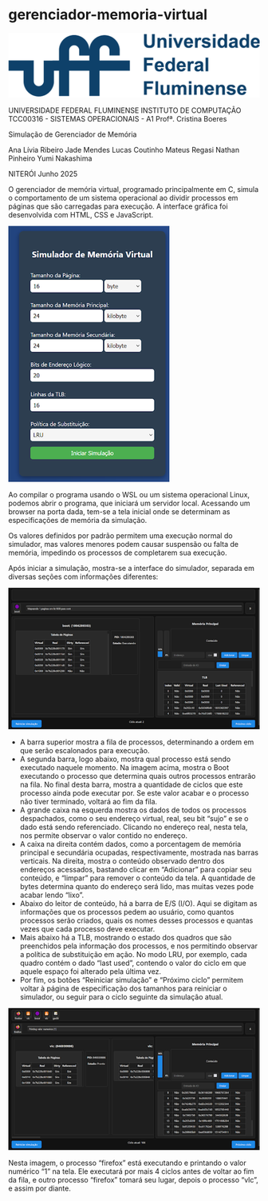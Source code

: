 # gerenciador-memoria-virtual

![image](./files/uff.png)

UNIVERSIDADE FEDERAL FLUMINENSE
INSTITUTO DE COMPUTAÇÃO
TCC00316 - SISTEMAS OPERACIONAIS - A1
Profª. Cristina Boeres


Simulação de Gerenciador de Memória


Ana Lívia Ribeiro
Jade Mendes 
Lucas Coutinho
Mateus Regasi
Nathan Pinheiro
Yumi Nakashima


NITERÓI
Junho 2025


O gerenciador de memória virtual, programado principalmente em C, simula o comportamento de um sistema operacional ao dividir processos em páginas que são carregadas para execução. A interface gráfica foi desenvolvida com HTML, CSS e JavaScript.

![image](./files/print1.png)

Ao compilar o programa usando o WSL ou um sistema operacional Linux, podemos abrir o programa, que iniciará um servidor local. Acessando um browser na porta dada, tem-se a tela inicial onde se determinam as especificações de memória da simulação.

Os valores definidos por padrão permitem uma execução normal do simulador, mas valores menores podem causar suspensão ou falta de memória, impedindo os processos de completarem sua execução.

Após iniciar a simulação, mostra-se a interface do simulador, separada em diversas seções com informações diferentes:

![image](./files/print2.png)

- A barra superior mostra a fila de processos, determinando a ordem em que serão escalonados para execução.
- A segunda barra, logo abaixo, mostra qual processo está sendo executado naquele momento. Na imagem acima, mostra o Boot executando o processo que determina quais outros processos entrarão na fila. No final desta barra, mostra a quantidade de ciclos que este processo ainda pode executar por. Se este valor acabar e o processo não tiver terminado, voltará ao fim da fila.
- A grande caixa na esquerda mostra os dados de todos os processos despachados, como o seu endereço virtual, real, seu bit “sujo” e se o dado está sendo referenciado. Clicando no endereço real, nesta tela, nos permite observar o valor contido no endereço.
- A caixa na direita contém dados, como a porcentagem de memória principal e secundária ocupadas, respectivamente, mostrada nas barras verticais. Na direita, mostra o conteúdo observado dentro dos endereços acessados, bastando clicar em “Adicionar” para copiar seu conteúdo, e “limpar” para remover o conteúdo da tela. A quantidade de bytes determina quanto do endereço será lido, mas muitas vezes pode acabar lendo “lixo”.
- Abaixo do leitor de conteúdo, há a barra de E/S (I/O). Aqui se digitam as informações que os processos pedem ao usuário, como quantos processos serão criados, quais os nomes desses processos e quantas vezes que cada processo deve executar.
- Mais abaixo há a TLB, mostrando o estado dos quadros que são preenchidos pela informação dos processos, e nos permitindo observar a política de substituição em ação. No modo LRU, por exemplo, cada quadro contém o dado “last used”, contendo o valor do ciclo em que aquele espaço foi alterado pela última vez.
- Por fim, os botões “Reiniciar simulação” e “Próximo ciclo” permitem voltar à página de especificação dos tamanhos para reiniciar o simulador, ou seguir para o ciclo seguinte da simulação atual.

![image](./files/print3.png)

Nesta imagem, o processo “firefox” está executando e printando o valor numérico “1” na tela. Ele executará por mais 4 ciclos antes de voltar ao fim da fila, e outro processo “firefox” tomará seu lugar, depois o processo “vlc”, e assim por diante.
